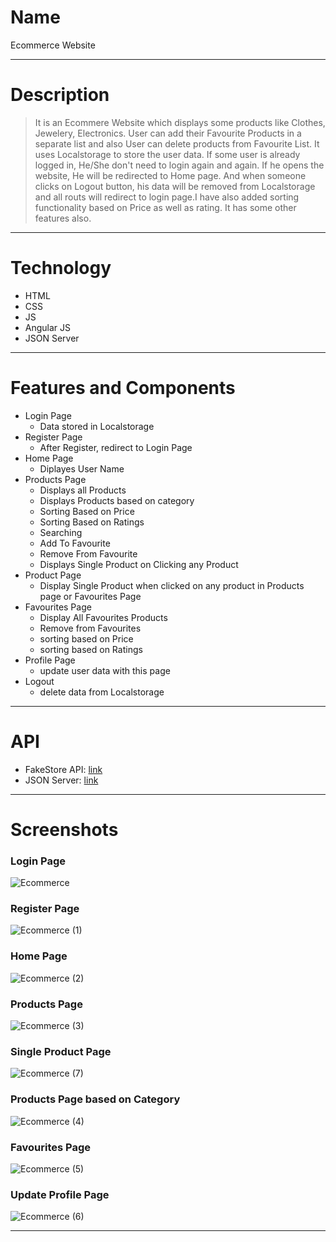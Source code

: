 # Name
Ecommerce Website

---

# Description
> It is an Ecommere Website which displays some products like Clothes, Jewelery, Electronics. User can add their Favourite Products in a separate list and also User can delete products from Favourite List. It uses Localstorage to store the user data. If some user is already logged in, He/She don't need to login again and again. If he opens the website, He will be redirected to Home page. And when someone clicks on Logout button, his data will be removed from Localstorage and all routs will redirect to login page.I have also added sorting functionality based on Price as well as rating. It has some other features also. 

---

# Technology

- HTML
- CSS
- JS
- Angular JS
- JSON Server

---

# Features and Components
- Login Page
    - Data stored in Localstorage
- Register Page
    - After Register, redirect to Login Page
- Home Page
    - Diplayes User Name
- Products Page
    - Displays all Products
    - Displays Products based on category
    - Sorting Based on Price
    - Sorting Based on Ratings
    - Searching
    - Add To Favourite
    - Remove From Favourite
    - Displays Single Product on Clicking any Product
- Product Page
    - Display Single Product when clicked on any product in Products page or Favourites Page
- Favourites Page
    - Display All Favourites Products
    - Remove from Favourites
    - sorting based on Price
    - sorting based on Ratings
- Profile Page
    - update user data with this page
- Logout
    - delete data from Localstorage

---
# API

- FakeStore API: [link](https://fakestoreapi.com/)
- JSON Server: [link](https://github.com/typicode/json-server)

---
# Screenshots

### Login Page
![Ecommerce](https://github.com/yvrjprshr/angularjs-ecommerce/assets/66880935/2ad8c362-ddbd-4db2-a41e-05e83685942a)

### Register Page
![Ecommerce (1)](https://github.com/yvrjprshr/angularjs-ecommerce/assets/66880935/ecbbe883-cbdb-4531-9a92-9ed789b1f7d7)

### Home Page
![Ecommerce (2)](https://github.com/yvrjprshr/angularjs-ecommerce/assets/66880935/18dd8b0b-2418-4bfc-b7b6-f438db1cc0b6)

### Products Page
![Ecommerce (3)](https://github.com/yvrjprshr/angularjs-ecommerce/assets/66880935/db912dd3-649e-450d-a11e-971acdb9196f)

### Single Product Page
![Ecommerce (7)](https://github.com/yvrjprshr/angularjs-ecommerce/assets/66880935/508280bc-820e-4bb1-ae8d-3683b4472203)

### Products Page based on Category
![Ecommerce (4)](https://github.com/yvrjprshr/angularjs-ecommerce/assets/66880935/630cf94e-7143-4eac-996a-66cce6800100)

### Favourites Page
![Ecommerce (5)](https://github.com/yvrjprshr/angularjs-ecommerce/assets/66880935/7143d4b9-a62d-437d-bfbf-9b2dc6847797)

### Update Profile Page
![Ecommerce (6)](https://github.com/yvrjprshr/angularjs-ecommerce/assets/66880935/3e42f33c-5687-41e1-8d40-7e786cec6135)

---

